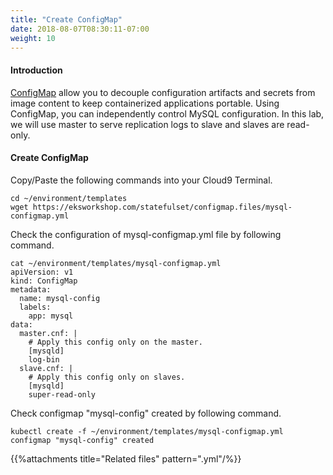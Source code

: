 ```yaml
---
title: "Create ConfigMap"
date: 2018-08-07T08:30:11-07:00
weight: 10
---
```


#### Introduction
[ConfigMap](https://kubernetes.io/docs/tasks/configure-pod-container/configure-pod-configmap/) allow you to decouple configuration artifacts and secrets from image content to keep containerized applications portable. Using ConfigMap, you can independently control MySQL configuration. In this lab, we will use master to serve replication logs to slave and slaves are read-only. 

#### Create ConfigMap
Copy/Paste the following commands into your Cloud9 Terminal.
```
cd ~/environment/templates
wget https://eksworkshop.com/statefulset/configmap.files/mysql-configmap.yml

```
Check the configuration of mysql-configmap.yml file by following command.
```
cat ~/environment/templates/mysql-configmap.yml
apiVersion: v1
kind: ConfigMap
metadata:
  name: mysql-config
  labels:
    app: mysql
data:
  master.cnf: |
    # Apply this config only on the master.
    [mysqld]
    log-bin
  slave.cnf: |
    # Apply this config only on slaves.
    [mysqld]
    super-read-only
```
Check configmap "mysql-config" created by following command.
```
kubectl create -f ~/environment/templates/mysql-configmap.yml
configmap "mysql-config" created
```

{{%attachments title="Related files" pattern=".yml"/%}}
